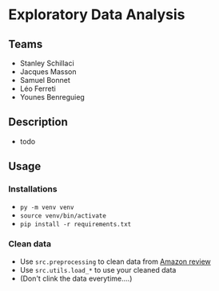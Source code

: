 # Exploratory Data Analysis

## Teams
- Stanley Schillaci
- Jacques Masson
- Samuel Bonnet
- Léo Ferreti
- Younes Benreguieg

## Description
- todo

## Usage
### Installations
- `py -m venv venv`
- `source venv/bin/activate`
- `pip install -r requirements.txt`
### Clean data
- Use `src.preprocessing` to clean data from [Amazon review](https://cseweb.ucsd.edu/~jmcauley/datasets/amazon_v2/
)
- Use `src.utils.load_*` to use your cleaned data
- (Don't clink the data everytime....)